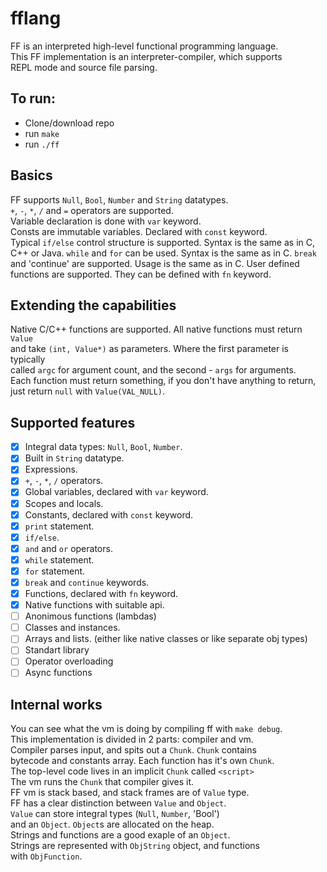 # fflang
FF is an interpreted high-level functional programming language.  
This FF implementation is an interpreter-compiler, which supports  
REPL mode and source file parsing.  

## To run:
 - Clone/download repo
 - run `make`
 - run `./ff`

## Basics
FF supports `Null`, `Bool`, `Number` and `String` datatypes.  
`+`, `-`, `*`, `/` and `=` operators are supported.  
Variable declaration is done with `var` keyword.  
Consts are immutable variables. Declared with `const` keyword.  
Typical `if/else` control structure is supported. Syntax is the same as in C, C++ or Java.
`while` and `for` can be used. Syntax is the same as in C.
`break` and 'continue' are supported. Usage is the same as in C.
User defined functions are supported. They can be defined with `fn` keyword.

## Extending the capabilities
Native C/C++ functions are supported. All native functions must return `Value`  
and take `(int, Value*)` as parameters. Where the first parameter is typically  
called `argc` for argument count, and the second - `args` for arguments.  
Each function must return something, if you don't have anything to return,  
just return `null` with `Value(VAL_NULL)`.

## Supported features
 - [X] Integral data types: `Null`, `Bool`, `Number`.
 - [X] Built in `String` datatype.
 - [X] Expressions.
 - [X] `+`, `-`, `*`, `/` operators.
 - [X] Global variables, declared with `var` keyword.
 - [X] Scopes and locals.
 - [X] Constants, declared with `const` keyword.
 - [X] `print` statement.
 - [X] `if/else`.
 - [X] `and` and `or` operators.
 - [X] `while` statement.
 - [X] `for` statement.
 - [X] `break` and `continue` keywords.
 - [X] Functions, declared with `fn` keyword.
 - [X] Native functions with suitable api.
 - [ ] Anonimous functions (lambdas)
 - [ ] Classes and instances.
 - [ ] Arrays and lists. (either like native classes or like separate obj types)
 - [ ] Standart library
 - [ ] Operator overloading
 - [ ] Async functions

## Internal works
You can see what the vm is doing by compiling ff with `make debug`.  
This implementation is divided in 2 parts: compiler and vm.  
Compiler parses input, and spits out a `Chunk`. `Chunk` contains  
bytecode and constants array. Each function has it's own `Chunk`.  
The top-level code lives in an implicit `Chunk` called `<script>`  
The vm runs the `Chunk` that compiler gives it.  
FF vm is stack based, and stack frames are of `Value` type.  
FF has a clear distinction between `Value` and `Object`.  
`Value` can store integral types (`Null`, `Number`, 'Bool')  
and an `Object`. `Object`s are allocated on the heap.  
Strings and functions are a good exaple of an `Object`.  
Strings are represented with `ObjString` object, and functions  
with `ObjFunction`.  

